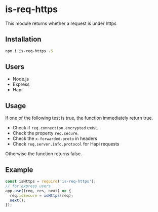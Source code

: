 # is-req-https
This module returns whether a request is under https

## Installation
```bash
npm i is-req-https -S
```

## Users
 - Node.js
 - Express
 - Hapi
 
## Usage
If one of the following test is true, the function immediately return true.
- Check if `req.connection.encrypted` exist.
- Check the property `req.secure`.
- Check the `x-forwarded-proto` in headers
- Check `req.server.info.protocol` for Hapi requests

Otherwise the function returns false.

## Example
```js
const isHttps = require('is-req-https');
// for express users
app.use((req, res, next) => {
  req.isSecure = isHttps(req);
  next();
});
```
